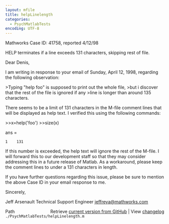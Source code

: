 ```yaml
---
layout: mfile
title: helpLinelength
categories:
  - PsychMatlabTests
encoding: UTF-8
---
```


Mathworks Case ID:  41758, reported 4/12/98

HELP terminates if a line exceeds 131 characters, skipping rest of file.

Dear Denis,

I am writing in response to your email of Sunday, April 12, 1998, regarding
the following observation:

\>Typing "help foo" is supposed to print out the whole file,
\>but i discover that the rest of the file is ignored if any
\>line is longer than around 135 characters.

There seems to be a limit of 131 characters in the M-file comment lines
that will be displayed as help text. I verified this using the following
commands:

\>>x=help('foo')
\>>size(x)

ans =

    1    131

If this number is exceeded, the help text will ignore the rest of the
M-file.  I will forward this to our development staff so that they may
consider addressing this in a future release of Matlab.  As a workaround,
please keep the comment lines to under a 131 characters in length.

If you have further questions regarding this issue, please be sure to
mention the above Case ID in your email response to me.

Sincerely,

Jeff Arsenault
Technical Support Engineer
jeffreya@mathworks.com


<div class="code_header" style="text-align:right;">
  <span style="float:left;">Path&nbsp;&nbsp;</span> <span class="counter">Retrieve <a href=
  "https://raw.github.com/Psychtoolbox-3/Psychtoolbox-3/beta/./PsychMatlabTests/helpLinelength.m">current version from GitHub</a> | View <a href=
  "https://github.com/Psychtoolbox-3/Psychtoolbox-3/commits/beta/./PsychMatlabTests/helpLinelength.m">changelog</a></span>
</div>
<div class="code">
  <code>./PsychMatlabTests/helpLinelength.m</code>
</div>
